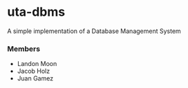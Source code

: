 # uta-dbms
A simple implementation of a Database Management System

### Members
- Landon Moon
- Jacob Holz
- Juan Gamez
